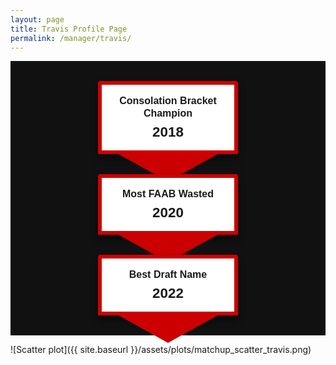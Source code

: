 ```yaml
---
layout: page
title: Travis Profile Page
permalink: /manager/travis/
---
```


<div class="banner-wall">
  <div class="pennant">
    <h2>Consolation Bracket Champion</h2>
    <p>2018</p>
  </div>
  <div class="pennant">
    <h2>Most FAAB Wasted</h2>
    <p>2020</p>
  </div>
  <div class="pennant">
    <h2>Best Draft Name</h2>
    <p>2022</p>
  </div>
</div>

![Scatter plot]({{ site.baseurl }}/assets/plots/matchup_scatter_travis.png)

<style>
.banner-wall {
  display: flex;
  flex-wrap: wrap;
  gap: 2rem;
  justify-content: center;
  padding: 2rem;
  background: #111; /* dark wall */
}

.pennant {
  width: 180px;
  background: #fff;
  border: 6px solid #c00; /* team color border */
  border-radius: 4px 4px 0 0; /* rounded top */
  text-align: center;
  padding: 1rem;
  font-family: 'Impact', sans-serif;
  position: relative;
  box-shadow: 0 6px 12px rgba(0,0,0,0.6);
}

/* Triangle bottom to make it look like a hanging pennant */
.pennant::after {
  content: "";
  position: absolute;
  bottom: -50px;
  left: 50%;
  transform: translateX(-50%);
  width: 0;
  height: 0;
  border-left: 90px solid transparent;
  border-right: 90px solid transparent;
  border-top: 50px solid #fff;
  border-top-color: inherit; /* matches background */
}

.pennant h2 {
  font-size: 1rem;
  margin: 0;
  line-height: 1.2;
}

.pennant p {
  font-size: 1.4rem;
  font-weight: bold;
  margin: 0.5rem 0 0;
}
</style>